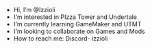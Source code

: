 -  Hi, I’m @Izzioli
-  I’m interested in PIzza Tower and Undertale
-  I’m currently learning GameMaker and UTMT
-  I’m looking to collaborate on Games and Mods
-  How to reach me: Discord- izzioli

<!---
Izzioli/Izzioli is a ✨ special ✨ repository because its `README.md` (this file) appears on your GitHub profile.
You can click the Preview link to take a look at your changes.
--->
